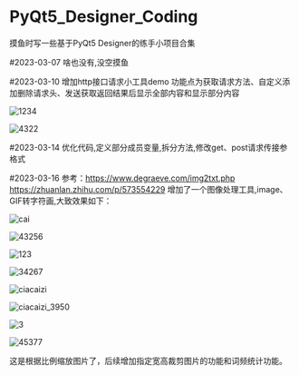 # PyQt5_Designer_Coding
摸鱼时写一些基于PyQt5 Designer的练手小项目合集

#2023-03-07
啥也没有,没空摸鱼

#2023-03-10
增加http接口请求小工具demo
功能点为获取请求方法、自定义添加删除请求头、发送获取返回结果后显示全部内容和显示部分内容

![1234](https://user-images.githubusercontent.com/127218958/224742944-9f60bebb-690d-4090-aa3e-f3a2494c6e88.PNG)

![4322](https://user-images.githubusercontent.com/127218958/224742951-448d809c-3bc3-47da-a207-87ba90101391.PNG)

#2023-03-14
优化代码,定义部分成员变量,拆分方法,修改get、post请求传接参格式

#2023-03-16
参考：https://www.degraeve.com/img2txt.php   https://zhuanlan.zhihu.com/p/573554229
增加了一个图像处理工具,image、GIF转字符画,大致效果如下：


![cai](https://user-images.githubusercontent.com/127218958/225530974-e030d452-7ff1-4923-876a-c0638d087ff4.jpg)

![43256](https://user-images.githubusercontent.com/127218958/225530985-0d7c7575-43e9-494b-a093-1b5ea2a56581.PNG)

![123](https://user-images.githubusercontent.com/127218958/225531081-28cbb69a-82b4-4e27-b6ad-94771f7c4296.jpg)

![34267](https://user-images.githubusercontent.com/127218958/225531103-c997dd6d-b2ab-4e1e-a9b2-7e7992eddc62.PNG)

![ciacaizi](https://user-images.githubusercontent.com/127218958/225531150-0399812e-684a-40e4-b091-c113ac11074e.gif)

![ciacaizi_3950](https://user-images.githubusercontent.com/127218958/225531184-4cd00604-e533-4c7c-b093-87eedff9b3b7.gif)

![3](https://user-images.githubusercontent.com/127218958/225531216-ebc4d680-d1a8-4751-8e5e-1520f7b70292.jpg)

![45377](https://user-images.githubusercontent.com/127218958/225531236-3f15d27c-7fa9-4074-8117-78243c839208.PNG)

这是根据比例缩放图片了，后续增加指定宽高裁剪图片的功能和词频统计功能。
